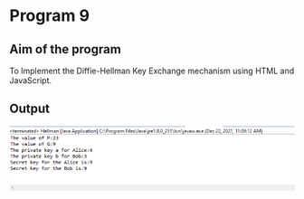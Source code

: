 # Program 9

## Aim of the program
To Implement the Diffie-Hellman Key Exchange mechanism using HTML and JavaScript.

## Output
![output](program9_Output.png)
